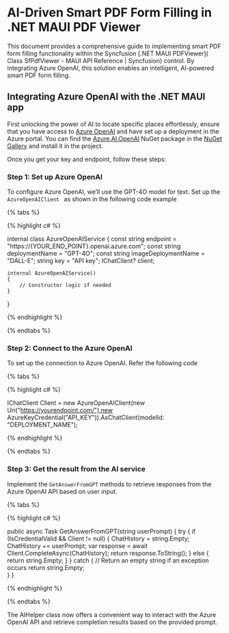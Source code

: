 # AI-Driven Smart PDF Form Filling in .NET MAUI PDF Viewer

This document provides a comprehensive guide to implementing smart PDF form filling functionality within the Syncfusion [.NET MAUI PDFViewer]( Class SfPdfViewer - MAUI API Reference | Syncfusion) control. By integrating Azure OpenAI, this solution enables an intelligent, AI-powered smart PDF form filling. 

## Integrating Azure OpenAI with the .NET MAUI app

First unlocking the power of AI to locate specific places effortlessly, ensure that you have access to [Azure OpenAI](https://azure.microsoft.com/en-in/products/ai-services/openai-service) and have set up a deployment in the Azure portal. You can find the [Azure.AI.OpenAI](https://www.nuget.org/packages/Azure.AI.OpenAI/1.0.0-beta.12) NuGet package in the [NuGet Gallery](https://www.nuget.org/) and install it in the project.

Once you get your key and endpoint, follow these steps:

### Step 1: Set up Azure OpenAI

To configure Azure OpenAI, we’ll use the GPT-4O model for text. Set up the `AzureOpenAIClient ` as shown in the following code example

{% tabs %}

{% highlight c# %}

internal class AzureOpenAIService
{
    const string endpoint = "https://{YOUR_END_POINT}.openai.azure.com";
    const string deploymentName = "GPT-4O";
    const string imageDeploymentName = "DALL-E";
    string key = "API key";
    IChatClient? client;

    internal AzureOpenAIService()
    {
        // Constructor logic if needed
    }
}

{% endhighlight %}

{% endtabs %}

### Step 2: Connect to the Azure OpenAI

To set up the connection to Azure OpenAI. Refer the following code

{% tabs %}

{% highlight c# %}

IChatClient Client = new AzureOpenAIClient(new Uri("https://yourendpoint.com/"),new AzureKeyCredential("API_KEY")).AsChatClient(modelId: "DEPLOYMENT_NAME");

{% endhighlight %}

{% endtabs %}

### Step 3: Get the result from the AI service

Implement the ` GetAnswerFromGPT ` methods to retrieve responses from the Azure OpenAI API based on user input.

{% tabs %}

{% highlight c# %}

public async Task GetAnswerFromGPT(string userPrompt)
{
    try
    {
        if (IsCredentialValid && Client != null)
        {
            ChatHistory = string.Empty;
            ChatHistory += userPrompt;
            var response = await Client.CompleteAsync(ChatHistory);
            return response.ToString();
        }
        else
        {
            return string.Empty;
        }
    }
    catch
    {
        // Return an empty string if an exception occurs
        return string.Empty;   
     }
}


{% endhighlight %}

{% endtabs %}

The AIHelper class now offers a convenient way to interact with the Azure OpenAI API and retrieve completion results based on the provided prompt.